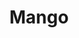 ---
title: "Mango"
price: "$3.77 ·—· $7.55"
category: "Ice-cream"
img: ""
desc: "Available in cups or waffle cones, up to a triple scoop. Sugar cone available too"
---